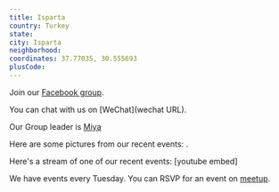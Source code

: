 ```yaml
---
title: Isparta
country: Turkey
state: 
city: Isparta
neighborhood: 
coordinates: 37.77035, 30.555693
plusCode:
---
```

Join our [Facebook group](https://www.facebook.com/groups/free.code.camp.isparta).

You can chat with us on [WeChat](wechat URL).

Our Group leader is [Miya](freecodecamp.org/miya)

Here are some pictures from our recent events:
![]().

Here's a stream of one of our recent events:
[youtube embed]

We have events every Tuesday. You can RSVP for an event on [meetup](meetupurl).
